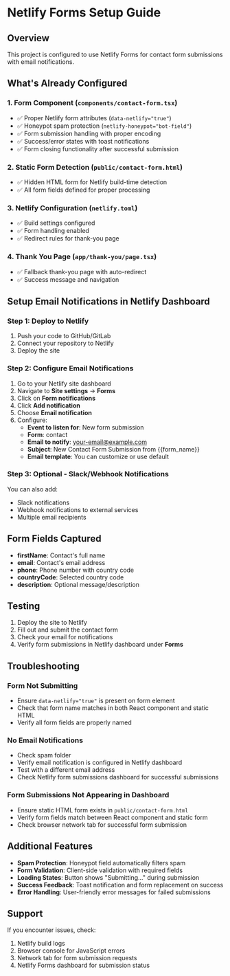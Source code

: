 # Netlify Forms Setup Guide

## Overview
This project is configured to use Netlify Forms for contact form submissions with email notifications.

## What's Already Configured

### 1. Form Component (`components/contact-form.tsx`)
- ✅ Proper Netlify form attributes (`data-netlify="true"`)
- ✅ Honeypot spam protection (`netlify-honeypot="bot-field"`)
- ✅ Form submission handling with proper encoding
- ✅ Success/error states with toast notifications
- ✅ Form closing functionality after successful submission

### 2. Static Form Detection (`public/contact-form.html`)
- ✅ Hidden HTML form for Netlify build-time detection
- ✅ All form fields defined for proper processing

### 3. Netlify Configuration (`netlify.toml`)
- ✅ Build settings configured
- ✅ Form handling enabled
- ✅ Redirect rules for thank-you page

### 4. Thank You Page (`app/thank-you/page.tsx`)
- ✅ Fallback thank-you page with auto-redirect
- ✅ Success message and navigation

## Setup Email Notifications in Netlify Dashboard

### Step 1: Deploy to Netlify
1. Push your code to GitHub/GitLab
2. Connect your repository to Netlify
3. Deploy the site

### Step 2: Configure Email Notifications
1. Go to your Netlify site dashboard
2. Navigate to **Site settings** → **Forms**
3. Click on **Form notifications**
4. Click **Add notification**
5. Choose **Email notification**
6. Configure:
   - **Event to listen for**: New form submission
   - **Form**: contact
   - **Email to notify**: your-email@example.com
   - **Subject**: New Contact Form Submission from {{form_name}}
   - **Email template**: You can customize or use default

### Step 3: Optional - Slack/Webhook Notifications
You can also add:
- Slack notifications
- Webhook notifications to external services
- Multiple email recipients

## Form Fields Captured
- **firstName**: Contact's full name
- **email**: Contact's email address
- **phone**: Phone number with country code
- **countryCode**: Selected country code
- **description**: Optional message/description

## Testing
1. Deploy the site to Netlify
2. Fill out and submit the contact form
3. Check your email for notifications
4. Verify form submissions in Netlify dashboard under **Forms**

## Troubleshooting

### Form Not Submitting
- Ensure `data-netlify="true"` is present on form element
- Check that form name matches in both React component and static HTML
- Verify all form fields are properly named

### No Email Notifications
- Check spam folder
- Verify email notification is configured in Netlify dashboard
- Test with a different email address
- Check Netlify form submissions dashboard for successful submissions

### Form Submissions Not Appearing in Dashboard
- Ensure static HTML form exists in `public/contact-form.html`
- Verify form fields match between React component and static form
- Check browser network tab for successful form submission

## Additional Features
- **Spam Protection**: Honeypot field automatically filters spam
- **Form Validation**: Client-side validation with required fields
- **Loading States**: Button shows "Submitting..." during submission
- **Success Feedback**: Toast notification and form replacement on success
- **Error Handling**: User-friendly error messages for failed submissions

## Support
If you encounter issues, check:
1. Netlify build logs
2. Browser console for JavaScript errors
3. Network tab for form submission requests
4. Netlify Forms dashboard for submission status

